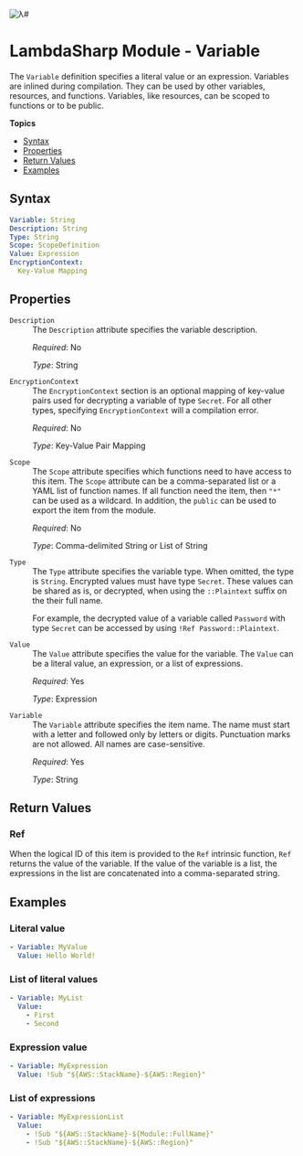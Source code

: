 ![λ#](LambdaSharp_v2_small.png)

# LambdaSharp Module - Variable

The `Variable` definition specifies a literal value or an expression. Variables are inlined during compilation. They can be used by other variables, resources, and functions. Variables, like resources, can be scoped to functions or to be public.


__Topics__
* [Syntax](#syntax)
* [Properties](#properties)
* [Return Values](#return-values)
* [Examples](#examples)

## Syntax

```yaml
Variable: String
Description: String
Type: String
Scope: ScopeDefinition
Value: Expression
EncryptionContext:
  Key-Value Mapping
```

## Properties

<dl>

<dt><code>Description</code></dt>
<dd>
The <code>Description</code> attribute specifies the variable description.

<i>Required</i>: No

<i>Type</i>: String
</dd>

<dt><code>EncryptionContext</code></dt>
<dd>
The <code>EncryptionContext</code> section is an optional mapping of key-value pairs used for decrypting a variable of type <code>Secret</code>. For all other types, specifying <code>EncryptionContext</code> will a compilation error.

<i>Required</i>: No

<i>Type</i>: Key-Value Pair Mapping
</dd>

<dt><code>Scope</code></dt>
<dd>
The <code>Scope</code> attribute specifies which functions need to have access to this item. The <code>Scope</code> attribute can be a comma-separated list or a YAML list of function names. If all function need the item, then <code>"*"</code> can be used as a wildcard. In addition, the <code>public</code> can be used to export the item from the module.

<i>Required</i>: No

<i>Type</i>: Comma-delimited String or List of String
</dd>

<dt><code>Type</code></dt>
<dd>
The <code>Type</code> attribute specifies the variable type. When omitted, the type is <code>String</code>. Encrypted values must have type <code>Secret</code>. These values can be shared as is, or decrypted, when using the <code>::Plaintext</code> suffix on the their full name.

For example, the decrypted value of a variable called <code>Password</code> with type <code>Secret</code> can be accessed by using <code>!Ref Password::Plaintext</code>.
</dd>

<dt><code>Value</code></dt>
<dd>
The <code>Value</code> attribute specifies the value for the variable. The <code>Value</code> can be a literal value, an expression, or a list of expressions.

<i>Required</i>: Yes

<i>Type</i>: Expression
</dd>

<dt><code>Variable</code></dt>
<dd>
The <code>Variable</code> attribute specifies the item name. The name must start with a letter and followed only by letters or digits. Punctuation marks are not allowed. All names are case-sensitive.

<i>Required</i>: Yes

<i>Type</i>: String
</dd>

</dl>

## Return Values

### Ref

When the logical ID of this item is provided to the `Ref` intrinsic function, `Ref` returns the value of the variable. If the value of the variable is a list, the expressions in the list are concatenated into a comma-separated string.

## Examples

### Literal value

```yaml
- Variable: MyValue
  Value: Hello World!
```

### List of literal values

```yaml
- Variable: MyList
  Value:
    - First
    - Second
```

### Expression value

```yaml
- Variable: MyExpression
  Value: !Sub "${AWS::StackName}-${AWS::Region}"
```

### List of expressions

```yaml
- Variable: MyExpressionList
  Value:
    - !Sub "${AWS::StackName}-${Module::FullName}"
    - !Sub "${AWS::StackName}-${AWS::Region}"
```


